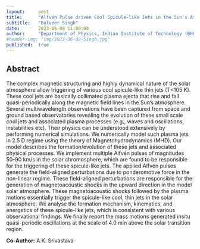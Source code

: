 ```yaml
---
layout:     post
title:      "Alfvén Pulse driven Cool Spicule-like Jets in the Sun's Atmosphere"
subtitle:   "Balveer Singh"
date:       2023-06-08 11:00:00
author:     "Department of Physics, Indian Institute of Technology (BHU), India"
#header-img: "img/2023-06-08-Singh.jpg"
published:  true
---
```


## Abstract
The complex magnetic structuring and highly dynamical nature of the solar atmosphere allow triggering of various cool spicule-like thin jets (T<105 K). These cool jets are basically collimated plasma ejecta that rise and fall quasi-periodically along the magnetic field lines in the Sun’s atmosphere. Several multiwavelength observations have been captured from space and ground based observatories revealing the evolution of these small scale cool jets and associated plasma processes (e.g., waves and oscillations, instabilities etc). Their physics can be understood extensively by performing numerical simulations. We numerically model such plasma jets in 2.5 D regime using the theory of Magnetohydrodynamics (MHD). Our model describes the formation/evolution of these jets and associated physical processes. We implement multiple Alfvén pulses of magnitudes 50-90 km/s in the solar chromosphere, which are found to be responsible for the triggering of these spicule-like jets. The applied Alfvén pulses generate the field-aligned perturbations due to ponderomotive force in the non-linear regime. These field-aligned perturbations are responsible for the generation of magnetoacoustic shocks in the upward direction in the model solar atmosphere. These magnetoacoustic shocks followed by the plasma motions essentially trigger the spicule-like cool, thin jets in the solar atmosphere. We analyse the formation mechanism, kinematics, and energetics of these spicule-like jets, which is consistent with various observational findings. We finally report the mass motions generated insitu quasi-periodic oscillations at the scale of 4.0 min above the solar transition region.

**Co-Author:** A.K. Srivastava
